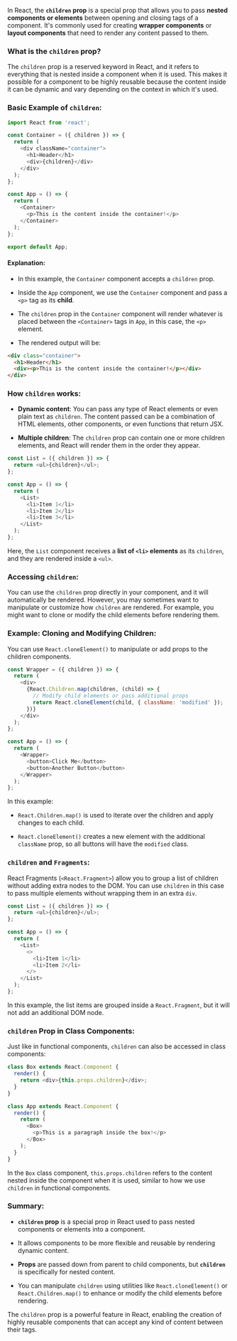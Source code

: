 In React, the **`children` prop** is a special prop that allows you to pass **nested components or elements** between opening and closing tags of a component. It's commonly used for creating **wrapper components** or **layout components** that need to render any content passed to them.

### What is the `children` prop?

The `children` prop is a reserved keyword in React, and it refers to everything that is nested inside a component when it is used. This makes it possible for a component to be highly reusable because the content inside it can be dynamic and vary depending on the context in which it's used.

### Basic Example of `children`:

```javascript
import React from 'react';

const Container = ({ children }) => {
  return (
    <div className="container">
      <h1>Header</h1>
      <div>{children}</div>
    </div>
  );
};

const App = () => {
  return (
    <Container>
      <p>This is the content inside the container!</p>
    </Container>
  );
};

export default App;
```

#### Explanation:

- In this example, the `Container` component accepts a `children` prop.
    
- Inside the `App` component, we use the `Container` component and pass a `<p>` tag as its **child**.
    
- The `children` prop in the `Container` component will render whatever is placed between the `<Container>` tags in `App`, in this case, the `<p>` element.
    
- The rendered output will be:
    

```html
<div class="container">
  <h1>Header</h1>
  <div><p>This is the content inside the container!</p></div>
</div>
```

### How `children` works:

- **Dynamic content**: You can pass any type of React elements or even plain text as `children`. The content passed can be a combination of HTML elements, other components, or even functions that return JSX.
    
- **Multiple children**: The `children` prop can contain one or more children elements, and React will render them in the order they appear.
    

```javascript
const List = ({ children }) => {
  return <ul>{children}</ul>;
};

const App = () => {
  return (
    <List>
      <li>Item 1</li>
      <li>Item 2</li>
      <li>Item 3</li>
    </List>
  );
};
```

Here, the `List` component receives a **list of `<li>` elements** as its `children`, and they are rendered inside a `<ul>`.

### Accessing `children`:

You can use the `children` prop directly in your component, and it will automatically be rendered. However, you may sometimes want to manipulate or customize how `children` are rendered. For example, you might want to clone or modify the child elements before rendering them.

### Example: Cloning and Modifying Children:

You can use `React.cloneElement()` to manipulate or add props to the children components.

```javascript
const Wrapper = ({ children }) => {
  return (
    <div>
      {React.Children.map(children, (child) => {
        // Modify child elements or pass additional props
        return React.cloneElement(child, { className: 'modified' });
      })}
    </div>
  );
};

const App = () => {
  return (
    <Wrapper>
      <button>Click Me</button>
      <button>Another Button</button>
    </Wrapper>
  );
};
```

In this example:

- `React.Children.map()` is used to iterate over the children and apply changes to each child.
    
- `React.cloneElement()` creates a new element with the additional `className` prop, so all buttons will have the `modified` class.
    

### `children` and `Fragments`:

React Fragments (`<React.Fragment>`) allow you to group a list of children without adding extra nodes to the DOM. You can use `children` in this case to pass multiple elements without wrapping them in an extra `div`.

```javascript
const List = ({ children }) => {
  return <ul>{children}</ul>;
};

const App = () => {
  return (
    <List>
      <>
        <li>Item 1</li>
        <li>Item 2</li>
      </>
    </List>
  );
};
```

In this example, the list items are grouped inside a `React.Fragment`, but it will not add an additional DOM node.

### `children` Prop in Class Components:

Just like in functional components, `children` can also be accessed in class components:

```javascript
class Box extends React.Component {
  render() {
    return <div>{this.props.children}</div>;
  }
}

class App extends React.Component {
  render() {
    return (
      <Box>
        <p>This is a paragraph inside the box!</p>
      </Box>
    );
  }
}
```

In the `Box` class component, `this.props.children` refers to the content nested inside the component when it is used, similar to how we use `children` in functional components.

### Summary:

- **`children` prop** is a special prop in React used to pass nested components or elements into a component.
    
- It allows components to be more flexible and reusable by rendering dynamic content.
    
- **Props** are passed down from parent to child components, but **`children`** is specifically for nested content.
    
- You can manipulate `children` using utilities like `React.cloneElement()` or `React.Children.map()` to enhance or modify the child elements before rendering.
    

The `children` prop is a powerful feature in React, enabling the creation of highly reusable components that can accept any kind of content between their tags.
